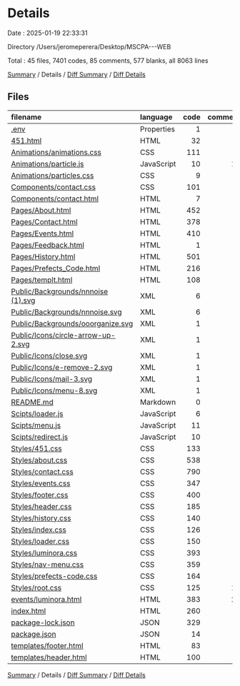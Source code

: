 # Details

Date : 2025-01-19 22:33:31

Directory /Users/jeromeperera/Desktop/MSCPA---WEB

Total : 45 files,  7401 codes, 85 comments, 577 blanks, all 8063 lines

[Summary](results.md) / Details / [Diff Summary](diff.md) / [Diff Details](diff-details.md)

## Files
| filename | language | code | comment | blank | total |
| :--- | :--- | ---: | ---: | ---: | ---: |
| [.env](/.env) | Properties | 1 | 0 | 1 | 2 |
| [451.html](/451.html) | HTML | 32 | 0 | 1 | 33 |
| [Animations/animations.css](/Animations/animations.css) | CSS | 111 | 0 | 5 | 116 |
| [Animations/particle.js](/Animations/particle.js) | JavaScript | 10 | 16 | 8 | 34 |
| [Animations/particles.css](/Animations/particles.css) | CSS | 9 | 0 | 1 | 10 |
| [Components/contact.css](/Components/contact.css) | CSS | 101 | 0 | 10 | 111 |
| [Components/contact.html](/Components/contact.html) | HTML | 7 | 0 | 1 | 8 |
| [Pages/About.html](/Pages/About.html) | HTML | 452 | 5 | 3 | 460 |
| [Pages/Contact.html](/Pages/Contact.html) | HTML | 378 | 1 | 3 | 382 |
| [Pages/Events.html](/Pages/Events.html) | HTML | 410 | 0 | 3 | 413 |
| [Pages/Feedback.html](/Pages/Feedback.html) | HTML | 1 | 0 | 1 | 2 |
| [Pages/History.html](/Pages/History.html) | HTML | 501 | 1 | 4 | 506 |
| [Pages/Prefects\_Code.html](/Pages/Prefects_Code.html) | HTML | 216 | 1 | 3 | 220 |
| [Pages/templt.html](/Pages/templt.html) | HTML | 108 | 1 | 3 | 112 |
| [Public/Backgrounds/nnnoise (1).svg](/Public/Backgrounds/nnnoise%20(1).svg) | XML | 6 | 0 | 1 | 7 |
| [Public/Backgrounds/nnnoise.svg](/Public/Backgrounds/nnnoise.svg) | XML | 6 | 0 | 1 | 7 |
| [Public/Backgrounds/ooorganize.svg](/Public/Backgrounds/ooorganize.svg) | XML | 1 | 0 | 0 | 1 |
| [Public/Icons/circle-arrow-up-2.svg](/Public/Icons/circle-arrow-up-2.svg) | XML | 1 | 0 | 0 | 1 |
| [Public/Icons/close.svg](/Public/Icons/close.svg) | XML | 1 | 0 | 0 | 1 |
| [Public/Icons/e-remove-2.svg](/Public/Icons/e-remove-2.svg) | XML | 1 | 0 | 0 | 1 |
| [Public/Icons/mail-3.svg](/Public/Icons/mail-3.svg) | XML | 1 | 0 | 0 | 1 |
| [Public/Icons/menu-8.svg](/Public/Icons/menu-8.svg) | XML | 1 | 0 | 0 | 1 |
| [README.md](/README.md) | Markdown | 0 | 0 | 1 | 1 |
| [Scipts/loader.js](/Scipts/loader.js) | JavaScript | 6 | 1 | 2 | 9 |
| [Scipts/menu.js](/Scipts/menu.js) | JavaScript | 11 | 3 | 4 | 18 |
| [Scipts/redirect.js](/Scipts/redirect.js) | JavaScript | 10 | 0 | 3 | 13 |
| [Styles/451.css](/Styles/451.css) | CSS | 133 | 0 | 15 | 148 |
| [Styles/about.css](/Styles/about.css) | CSS | 538 | 7 | 74 | 619 |
| [Styles/contact.css](/Styles/contact.css) | CSS | 790 | 0 | 113 | 903 |
| [Styles/events.css](/Styles/events.css) | CSS | 347 | 2 | 54 | 403 |
| [Styles/footer.css](/Styles/footer.css) | CSS | 400 | 2 | 12 | 414 |
| [Styles/header.css](/Styles/header.css) | CSS | 185 | 3 | 26 | 214 |
| [Styles/history.css](/Styles/history.css) | CSS | 140 | 0 | 20 | 160 |
| [Styles/index.css](/Styles/index.css) | CSS | 126 | 3 | 13 | 142 |
| [Styles/loader.css](/Styles/loader.css) | CSS | 150 | 0 | 16 | 166 |
| [Styles/luminora.css](/Styles/luminora.css) | CSS | 393 | 3 | 52 | 448 |
| [Styles/nav-menu.css](/Styles/nav-menu.css) | CSS | 359 | 0 | 55 | 414 |
| [Styles/prefects-code.css](/Styles/prefects-code.css) | CSS | 164 | 1 | 25 | 190 |
| [Styles/root.css](/Styles/root.css) | CSS | 125 | 10 | 25 | 160 |
| [events/luminora.html](/events/luminora.html) | HTML | 383 | 24 | 5 | 412 |
| [index.html](/index.html) | HTML | 260 | 1 | 7 | 268 |
| [package-lock.json](/package-lock.json) | JSON | 329 | 0 | 1 | 330 |
| [package.json](/package.json) | JSON | 14 | 0 | 1 | 15 |
| [templates/footer.html](/templates/footer.html) | HTML | 83 | 0 | 2 | 85 |
| [templates/header.html](/templates/header.html) | HTML | 100 | 0 | 2 | 102 |

[Summary](results.md) / Details / [Diff Summary](diff.md) / [Diff Details](diff-details.md)